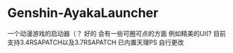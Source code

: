 # Genshin-AyakaLauncher
一个动漫游戏的启动器（？ 
好的 会有一些可圈可点的方面 
例如精美的UI(?
目前支持3.4RSAPATCH以及3.7RSAPATCH 
已内置天理PS 自行更改
